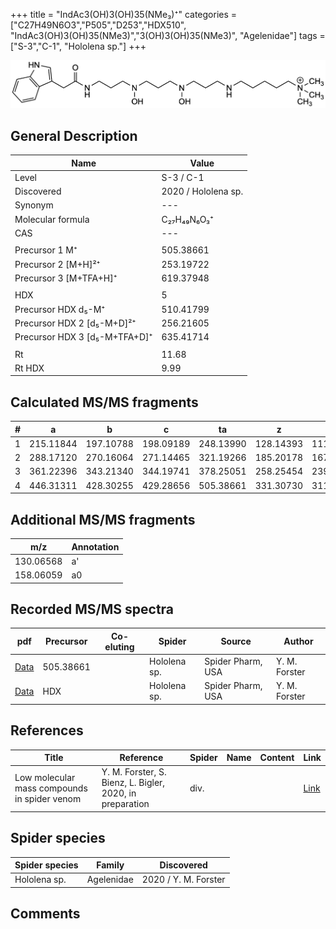 +++
title = "IndAc3(OH)3(OH)35(NMe₃)⁺"
categories = ["C27H49N6O3","P505","D253","HDX510",
"IndAc3(OH)3(OH)35(NMe3)","3(OH)3(OH)35(NMe3)",
"Agelenidae"]
tags = ["S-3","C-1",
"Hololena sp."]
+++

![](/img/IndAc3(OH)3(OH)35(NMe3).png)

## General Description

| Name                       | Value              |
|----------------------------|--------------------|
| Level                      | S-3 / C-1          |
| Discovered                 | 2020 / Hololena sp. |
| Synonym                    | ---                |
| Molecular formula          | C₂₇H₄₉N₆O₃⁺                   |
| CAS                        | ---                |
|                            |                    |
| Precursor 1  M⁺         | 505.38661                   |
| Precursor 2 [M+H]²⁺       | 253.19722                    |
| Precursor 3 [M+TFA+H]⁺              | 619.37948                   |
|                            |                    |
| HDX                        | 5                    |
| Precursor HDX    d₅-M⁺   | 510.41799                   |
| Precursor HDX 2 [d₅-M+D]²⁺ | 256.21605                   |
| Precursor HDX 3 [d₅-M+TFA+D]⁺           | 635.41714                   |
|                            |                    |
| Rt                         | 11.68                  |
| Rt HDX                     | 9.99                   |

## Calculated MS/MS fragments

| # | a         | b         | c         | ta        | z         | y         | tz        |
|---|-----------|-----------|-----------|-----------|-----------|-----------|-----------|
| 1 | 215.11844 | 197.10788 | 198.09189 | 248.13990 | 128.14393 | 111.11738 | 146.17830 |
| 2 | 288.17120 | 270.16064 | 271.14465 | 321.19266 | 185.20178 | 167.16740 | 219.23106 |
| 3 | 361.22396 | 343.21340 | 344.19741 | 378.25051 | 258.25454 | 239.21234 | 292.28382 |
| 4 | 446.31311 | 428.30255 | 429.28656 | 505.38661 | 331.30730 | 311.25727 | 349.34167 |

## Additional MS/MS fragments

| m/z | Annotation |
|-----|------------|
| 130.06568 | a'         |
| 158.06059 | a0         |

## Recorded MS/MS spectra

| pdf                                             | Precursor | Co-eluting | Spider      | Source                       | Author        |
|-------------------------------------------------|-----------|------------|-------------|------------------------------|---------------|
| [Data](/pdf/Hololena-sp/505_IndAc3(OH)3(OH)35(NMe3)_Ho-sp.pdf) | 505.38661 |           | Hololena sp. | Spider Pharm, USA | Y. M. Forster |
| [Data](/pdf/Hololena-sp/505_IndAc3(OH)3(OH)35(NMe3)_Ho-sp_HDX.pdf) | HDX |           | Hololena sp. | Spider Pharm, USA | Y. M. Forster |


## References

| Title | Reference | Spider | Name | Content | Link |
|-------|-----------|--------|------|---------|------|
| Low molecular mass compounds in spider venom      | Y. M. Forster, S. Bienz, L. Bigler, 2020, in preparation          | div.       |   |   | [Link](unknown) |

## Spider species

| Spider species     | Family     | Discovered           |
|--------------------|------------|----------------------|
| Hololena sp.       | Agelenidae | 2020 / Y. M. Forster |


## Comments